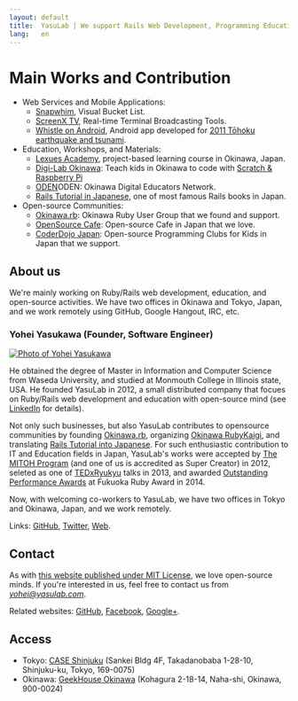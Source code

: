 ```yaml
---
layout: default
title:  YasuLab | We support Rails Web Development, Programming Education, and OpenSource Communities in Japan.
lang:   en
---
```



Main Works and Contribution
===========================

- Web Services and Mobile Applications:
   - [Snapwhim](http://www.snapwhim.com/), Visual Bucket List.
   - [ScreenX TV](http://screenx.tv/), Real-time Terminal Broadcasting Tools.
   - [Whistle on Android](https://play.google.com/store/apps/details?id=org.sorarier.whistle), Android app developed for [2011 Tōhoku earthquake and tsunami](http://en.wikipedia.org/wiki/2011_T%C5%8Dhoku_earthquake_and_tsunami).
- Education, Workshops, and Materials:
   - [Lexues Academy](http://academy.lexues.co.jp/), project-based learning course in Okinawa, Japan.
   - [Digi-Lab Okinawa](http://digilab.drupalgardens.com/): Teach kids in Okinawa to code with [Scratch & Raspberry Pi](http://yasulab.com/Scratch-Raspberry-Pi-Workshop/)
   - [ODEN](https://sites.google.com/site/okidigedunet/home)ODEN: Okinawa Digital Educators Network.
   - [Rails Tutorial in Japanese](http://railstutorial.jp), one of most famous Rails books in Japan.
- Open-source Communities:
   - [Okinawa.rb](https://www.facebook.com/groups/okinawarb/): Okinawa Ruby User Group that we found and support.
   - [OpenSource Cafe](http://osscafe.net/): Open-source Cafe in Japan that we love.
   - [CoderDojo Japan](http://coderdojo.jp/): Open-source Programming Clubs for Kids in Japan that we support.

## About us

We're mainly working on Ruby/Rails web development, education, and open-source activities. 
We have two offices in Okinawa and Tokyo, Japan, and we work remotely using GitHub, Google Hangout, IRC, etc.

### Yohei Yasukawa (Founder, Software Engineer)

[![Photo of Yohei Yasukawa](https://dl.dropboxusercontent.com/u/2819285/self_osscafe_without_text_300x300.png)](http://facebook.com/yasulab)

He obtained the degree of Master in Information and Computer Science from Waseda University, 
and studied at Monmouth College in Illinois state, USA. He founded YasuLab in 2012, 
a small distributed company that focues on Ruby/Rails web development and education with open-source mind 
(see [LinkedIn](https://www.linkedin.com/in/yasulab) for details).

Not only such businesses, but also YasuLab contributes to opensource communities by
founding [Okinawa.rb](https://www.facebook.com/groups/okinawarb/),
organizing [Okinawa RubyKaigi](http://regional.rubykaigi.org/okrk01),
and translating [Rails Tutorial into Japanese](http://railstutorial.jp/").
For such enthusiastic contribution to IT and Education fields in Japan,
YasuLab's works were 
accepted by [The MITOH Program](https://www.ipa.go.jp/english/humandev/third.html) (and one of us is accredited as Super Creator) in 2012,
seleted as one of [TEDxRyukyu](https://www.facebook.com/media/set/?set=a.10151746335815869.1073741827.715330868&type=1&l=348760b95c) talks in 2013,
and awarded [Outstanding Performance Awards](http://www.myfukuoka.com/news/2014-fukuoka-ruby-award-winners.html) at Fukuoka Ruby Award in 2014.

Now, with welcoming co-workers to YasuLab, we have two offices in Tokyo and Okinawa, Japan, and we work remotely.

Links: [GitHub](http://github.com/yasulab), [Twitter](https://twitter.com/yasulab), [Web](http://yasulab.jp/).

## Contact

As with [this website published under MIT License](htttps://github.com/yasulab-co/yasulab-co.github.io), we love open-source minds. If you're interested in us, feel free to contact us from <i>yohei@yasulab.com</i>.

Related websites: 
[GitHub](https://github.com/yasulab-co),
[Facebook](https://www.facebook.com/yasulab.jp),
[Google+](https://plus.google.com/+YasuLab).  

## Access
- Tokyo: [CASE Shinjuku](https://www.google.com/maps/place/CASE+Shinjuku%EF%BC%88%E3%82%B1%E3%82%A4%E3%82%B9%E3%82%B7%E3%83%B3%E3%82%B8%E3%83%A5%E3%82%AF%EF%BC%89/@35.712188,139.704646,17z/data=!3m1!4b1!4m2!3m1!1s0x60188d3964eee5f9:0xecce6846d52c067f) (Sankei Bldg 4F, Takadanobaba 1-28-10, Shinjuku-ku, Tokyo, 169-0075)
- Okinawa: [GeekHouse Okinawa](http://text.geeoki.com/info) (Kohagura 2-18-14, Naha-shi, Okinawa, 900-0024)
